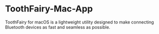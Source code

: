 # ToothFairy-Mac-App
ToothFairy for macOS is a lightweight utility designed to make connecting Bluetooth devices as fast and seamless as possible.
